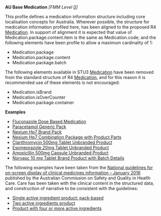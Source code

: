 **AU Base Medication**  *[FMM Level [0](guidance.html)]*

This profile defines a medication information structure including core localisation concepts for Australia. 
Wherever possible, the structure for medication information profiled here, has been aligned to the proposed R4 [Medication](http://hl7.org/fhir/2018May/medication.html). In support of alignment it is expected that value of Medication.package.content.item is the same as Medication.code; and the following elements have been profile to allow a maximum cardinality of 1:

* Medication.package
* Medication.package.content
* Medication.package.batch

The following elements available in STU3 [Medication](http://hl7.org/fhir/STU3/medication.html)  have been removed from the standard structure of R4 [Medication](http://hl7.org/fhir/2018May/medication.html), and for this reason it is recommended use of these elements is not encouraged:

* Medication.isBrand
* Medication.isOverCounter
* Medication.package.container

**Examples**

* [Fluconazole Dose Based Medication](Medication-MedicationDoseBased.html)
* [Paracetamol Generic Pack](medication-GenericPack0.html)
* [Nexium Hp7 Brand Pack](medication-BrandedPack0.html)
* [Nexium Hp7 Combination Package with Product Parts](medication-CombinationPackage0.html)
* [Clarithromycin 500mg Tablet Unbranded Product](medication-UnbrandedProduct0.html)
* [Esomeprazole 20mg Tablet Unbranded Product](medication-UnbrandedProduct1.html)
* [Amoxicillin 500mg Capsule Unbranded Product](medication-UnbrandedProduct2.html)
* [Norvasc 10 mg Tablet Brand Product with Batch Details](medication-BrandProductwithBatchDetails0.html)

The following examples have been taken from the [National guidelines for on-screen display of clinical medicines information – January 2016](https://www.safetyandquality.gov.au/publications/national-guidelines-for-on-screen-display-of-clinical-medicines-information/) published by the Australian Commission on Safety and Quality in Health Care. Care has been taken with the clinical content in the structured data, and construction of narrative to be consistent with the guidelines:

* [Single active ingredient product: pack-based](medication-BrandedPackSingleActiveIngredient0.html)
* [Two active ingredients product](medication-TwoActiveIngredientsProduct0.html)
* [Product with four or more active ingredients](medication-FourOrMoreActiveIngredientsProduct0.html)